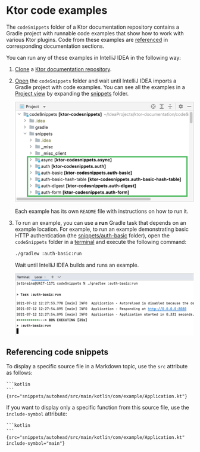 # Ktor code examples

The `codeSnippets` folder of a Ktor documentation repository contains a Gradle project with runnable code examples that show how to work with various Ktor plugins. Code from these examples are [referenced](#referencing-code-snippets) in corresponding documentation sections. 

You can run any of these examples in IntelliJ IDEA in the following way:
1. [Clone](https://www.jetbrains.com/help/idea/manage-projects-hosted-on-github.html#clone-from-GitHub) a [Ktor documentation repository](https://github.com/ktorio/ktor-documentation).
2. [Open](https://www.jetbrains.com/help/idea/import-project-or-module-wizard.html) the `codeSnippets` folder and wait until IntelliJ IDEA imports a Gradle project with code examples. You can see all the examples in a [Project view](https://www.jetbrains.com/help/idea/project-tool-window.html) by expanding the [snippets](snippets) folder.
   
   <img alt="Code snippets" src="../images/code-snippets-project-view.png" width="551"/>
   
   Each example has its own `README` file with instructions on how to run it.
3. To run an example, you can use a **run** Gradle task that depends on an example location. For example, to run an example demonstrating basic HTTP authentication (the [snippets/auth-basic](snippets/auth-basic) folder), open the `codeSnippets` folder in a [terminal](https://www.jetbrains.com/help/idea/terminal-emulator.html) and execute the following command:

   ```bash
   ./gradlew :auth-basic:run
   ```

   Wait until IntelliJ IDEA builds and runs an example.
   
   <img alt="Run example in a terminal" src="../images/code-snippets-terminal-run.png" width="706"/>
   
   

## Referencing code snippets
To display a specific source file in a Markdown topic, use the `src` attribute as follows:
````
```kotlin
```
{src="snippets/autohead/src/main/kotlin/com/example/Application.kt"}
````
If you want to display only a specific function from this source file, use the `include-symbol` attribute:
````
```kotlin
```
{src="snippets/autohead/src/main/kotlin/com/example/Application.kt" include-symbol="main"}
````